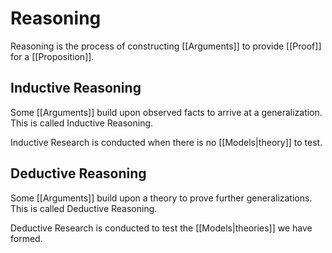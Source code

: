 # Reasoning
Reasoning is the process of constructing [[Arguments]] to provide [[Proof]] for a [[Proposition]].

## Inductive Reasoning
Some [[Arguments]] build upon observed facts to arrive at a generalization. This is called Inductive Reasoning.

Inductive Research is conducted when there is no [[Models|theory]] to test.


## Deductive Reasoning
Some [[Arguments]] build upon a theory to prove further generalizations. This is called Deductive Reasoning.

Deductive Research is conducted to test the [[Models|theories]] we have formed.
